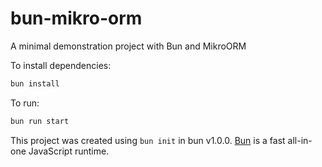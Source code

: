 # bun-mikro-orm

A minimal demonstration project with Bun and MikroORM

To install dependencies:

```bash
bun install
```

To run:

```bash
bun run start
```

This project was created using `bun init` in bun v1.0.0. [Bun](https://bun.sh) is a fast all-in-one JavaScript runtime.

